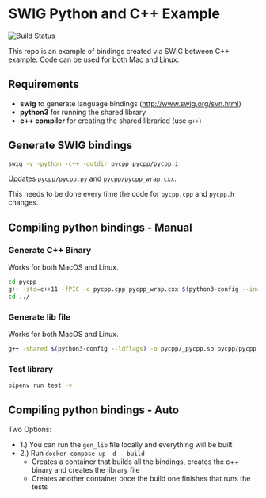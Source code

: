 # SWIG Python and C++ Example

![Build Status](https://github.com/Shanedell/python-cpp-swig/workflows/Test%20Pycpp%20Module/badge.svg)

This repo is an example of bindings created via SWIG between C++ example. Code can
be used for both Mac and Linux.

## Requirements

- **swig** to generate language bindings (http://www.swig.org/svn.html)
- **python3** for running the shared library
- **c++ compiler** for creating the shared libraried (use `g++`)

## Generate SWIG bindings

```bash
swig -v -python -c++ -outdir pycpp pycpp/pycpp.i
```

Updates `pycpp/pycpp.py` and `pycpp/pycpp_wrap.cxx`.

This needs to be done every time the code for `pycpp.cpp` and `pycpp.h` changes. 

## Compiling python bindings - Manual

### Generate C++ Binary

Works for both MacOS and Linux.

```bash
cd pycpp
g++ -std=c++11 -fPIC -c pycpp.cpp pycpp_wrap.cxx $(python3-config --includes)
cd ../
```

### Generate lib file

Works for both MacOS and Linux.

```bash
g++ -shared $(python3-config --ldflags) -o pycpp/_pycpp.so pycpp/pycpp.o pycpp/pycpp_wrap.o
```

### Test library

```bash
pipenv run test -v
```

## Compiling python bindings - Auto

Two Options:

- 1.) You can run the `gen_lib` file locally and everything will be built
- 2.) Run `docker-compose up -d --build`
  - Creates a container that builds all the bindings, creates the c++ binary and creates the library file
  - Creates another container once the build one finishes that runs the tests